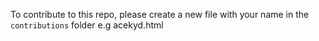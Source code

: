 To contribute to this repo, please create a new file with your name in the `contributions` folder e.g acekyd.html